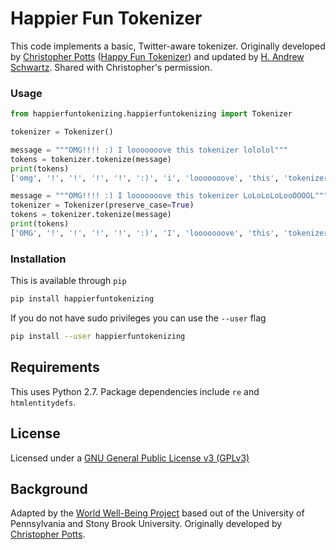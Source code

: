 # Happier Fun Tokenizer

This code implements a basic, Twitter-aware tokenizer. Originally developed by [Christopher Potts](http://web.stanford.edu/~cgpotts/) 
([Happy Fun Tokenizer](http://sentiment.christopherpotts.net/code-data/happyfuntokenizing.py)) and updated by [H. Andrew Schwartz](http://www3.cs.stonybrook.edu/~has/). Shared with Christopher's permission.

### Usage

```python
from happierfuntokenizing.happierfuntokenizing import Tokenizer

tokenizer = Tokenizer()

message = """OMG!!!! :) I looooooove this tokenizer lololol"""
tokens = tokenizer.tokenize(message)
print(tokens)
['omg', '!', '!', '!', '!', ':)', 'i', 'looooooove', 'this', 'tokenizer', 'lololol']

message = """OMG!!!! :) I looooooove this tokenizer LoLoLoLoLooOOOOL"""
tokenizer = Tokenizer(preserve_case=True)
tokens = tokenizer.tokenize(message)
print(tokens)
['OMG', '!', '!', '!', '!', ':)', 'I', 'looooooove', 'this', 'tokenizer', 'LoLoLoLoLooOOOOL']
```

### Installation

This is available through `pip`

```sh
pip install happierfuntokenizing
```

If you do not have sudo privileges you can use the `--user` flag

```sh
pip install --user happierfuntokenizing
```

## Requirements

This uses Python 2.7. Package dependencies include `re` and `htmlentitydefs`.

## License

Licensed under a [GNU General Public License v3 (GPLv3)](https://www.gnu.org/licenses/gpl-3.0.en.html)

## Background

Adapted by the [World Well-Being Project](http://www.wwbp.org) based out of the University of Pennsylvania
and Stony Brook University. Originally developed by [Christopher Potts](http://web.stanford.edu/~cgpotts/). 
